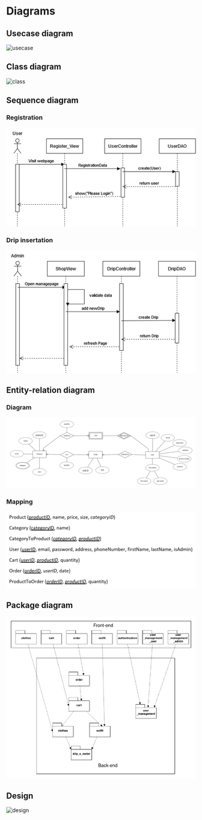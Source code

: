 # Diagrams

## Usecase diagram
![usecase]()

## Class diagram
![class]()

## Sequence diagram
### Registration
![sequence](./diagrams/Registration_sequence.drawio.png)
### Drip insertation
![sequence](./diagrams/Drip_insert_sequence.drawio.png)

## Entity-relation diagram
### Diagram
![entity-relation](./diagrams/DripShopERD.png)
### Mapping
![entity-relation](./diagrams/ERDmapping.png)


## Package diagram
![package](./diagrams/package.png)

## Design
![design]()